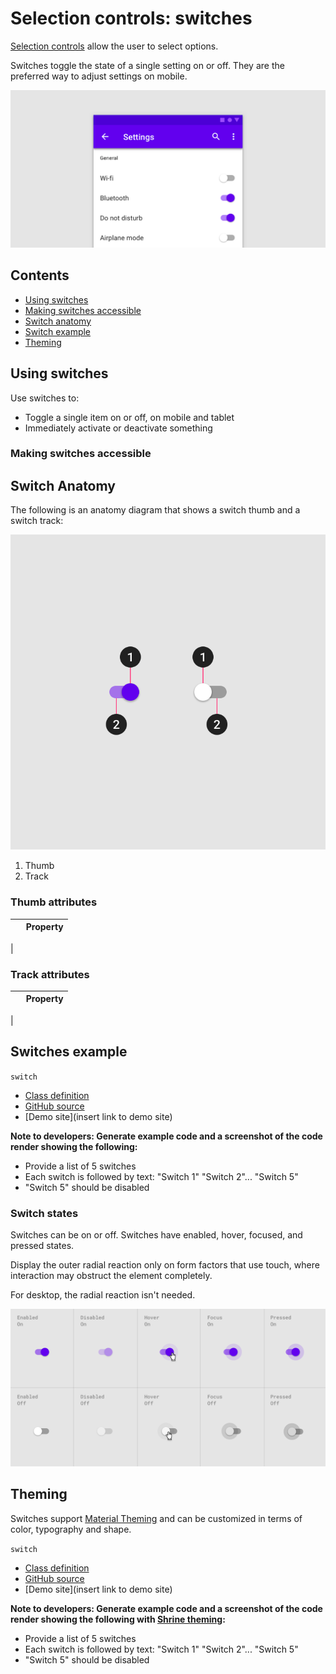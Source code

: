<!--docs:
title: "Material selection controls: Switches"
layout: detail
section: components
excerpt: "Selection controls allow the user to select options."
iconId: 
path: /catalog/SelectionControlSwitches/
-->

# Selection controls: switches

[Selection controls](https://material.io/components/selection-controls#usage) allow the user to select options.

Switches toggle the state of a single setting on or off. They are the preferred way to adjust settings on mobile.

![Switch hero example for menu options](assets/switch-hero.png)

## Contents

* [Using switches](#using-radio-buttons)
* [Making switches accessible](#making-radio-buttons-accessible)
* [Switch anatomy](#switch-anatomy)
* [Switch example](#switch-example)
* [Theming](#theming)

## Using switches

Use switches to:

* Toggle a single item on or off, on mobile and tablet
* Immediately activate or deactivate something


### Making switches accessible

## Switch Anatomy

The following is an anatomy diagram that shows a switch thumb and a switch track:

![Switch anatomy diagram](assets/switch-anatomy.png)

1. Thumb
1. Track

### Thumb attributes

&nbsp;         | Property
-------------- | ------------------------ 
 |  

### Track attributes

&nbsp;         | Property
-------------- | ------------------------ 
 |  

## Switches example

`switch`
* [Class definition](https://api.flutter.dev/flutter/material/Switch-class.html)
* [GitHub source](https://github.com/flutter/flutter/blob/fabf4e3d0d311181178d2c601d29a2f739ea543a/packages/flutter/lib/src/material/switch.dart)
* [Demo site](insert link to demo site)

**Note to developers: Generate example code and a screenshot of the code render showing the following:**
* Provide a list of 5 switches
* Each switch is followed by text: "Switch 1" "Switch 2"... "Switch 5"
* "Switch 5" should be disabled

### Switch states

Switches can be on or off. Switches have enabled, hover, focused, and pressed states.

Display the outer radial reaction only on form factors that use touch, where interaction may obstruct the element completely.

For desktop, the radial reaction isn't needed.

![Switch states in an array. Columns are enabled, disabled, hover, focused, pressed. Rows are on or off](assets/switch-states.png)
## Theming

Switches support [Material Theming](https://material.io/components/buttons/#theming) and can be
customized in terms of color, typography and shape.


`switch`
* [Class definition](https://api.flutter.dev/flutter/material/Switch-class.html)
* [GitHub source](https://github.com/flutter/flutter/blob/fabf4e3d0d311181178d2c601d29a2f739ea543a/packages/flutter/lib/src/material/switch.dart)
* [Demo site](insert link to demo site)


**Note to developers: Generate example code and a screenshot of the code render showing the following with [Shrine theming](https://material.io/design/material-studies/shrine.html#when-to-adapt):**
* Provide a list of 5 switches
* Each switch is followed by text: "Switch 1" "Switch 2"... "Switch 5"
* "Switch 5" should be disabled

